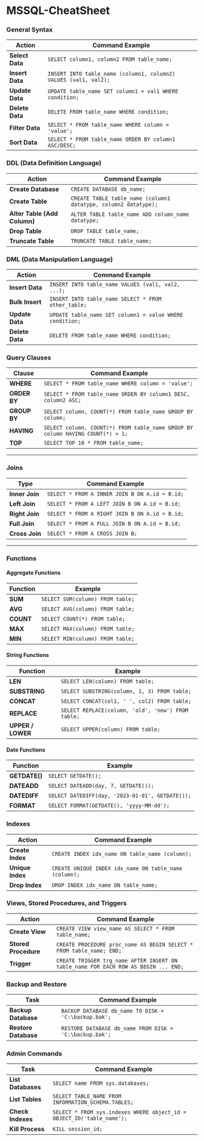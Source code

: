 # MSSQL-CheatSheet

### General Syntax

| Action              | Command Example                                                |
|---------------------|----------------------------------------------------------------|
| **Select Data**     | `SELECT column1, column2 FROM table_name;`                     |
| **Insert Data**     | `INSERT INTO table_name (column1, column2) VALUES (val1, val2);` |
| **Update Data**     | `UPDATE table_name SET column1 = val1 WHERE condition;`        |
| **Delete Data**     | `DELETE FROM table_name WHERE condition;`                     |
| **Filter Data**     | `SELECT * FROM table_name WHERE column = 'value';`            |
| **Sort Data**       | `SELECT * FROM table_name ORDER BY column1 ASC/DESC;`         |


### DDL (Data Definition Language)

| Action                   | Command Example                                           |
|--------------------------|----------------------------------------------------------|
| **Create Database**      | `CREATE DATABASE db_name;`                               |
| **Create Table**         | `CREATE TABLE table_name (column1 datatype, column2 datatype);` |
| **Alter Table (Add Column)** | `ALTER TABLE table_name ADD column_name datatype;`   |
| **Drop Table**           | `DROP TABLE table_name;`                                 |
| **Truncate Table**       | `TRUNCATE TABLE table_name;`                             |



### DML (Data Manipulation Language)

| Action                   | Command Example                                           |
|--------------------------|----------------------------------------------------------|
| **Insert Data**          | `INSERT INTO table_name VALUES (val1, val2, ...);`       |
| **Bulk Insert**          | `INSERT INTO table_name SELECT * FROM other_table;`      |
| **Update Data**          | `UPDATE table_name SET column1 = value WHERE condition;` |
| **Delete Data**          | `DELETE FROM table_name WHERE condition;`               |



### Query Clauses

| Clause         | Command Example                                                   |
|----------------|-------------------------------------------------------------------|
| **WHERE**      | `SELECT * FROM table_name WHERE column = 'value';`               |
| **ORDER BY**   | `SELECT * FROM table_name ORDER BY column1 DESC, column2 ASC;`   |
| **GROUP BY**   | `SELECT column, COUNT(*) FROM table_name GROUP BY column;`       |
| **HAVING**     | `SELECT column, COUNT(*) FROM table_name GROUP BY column HAVING COUNT(*) > 1;` |
| **TOP**        | `SELECT TOP 10 * FROM table_name;`                               |

---

### Joins

| Type            | Command Example                                                |
|------------------|---------------------------------------------------------------|
| **Inner Join**   | `SELECT * FROM A INNER JOIN B ON A.id = B.id;`                |
| **Left Join**    | `SELECT * FROM A LEFT JOIN B ON A.id = B.id;`                 |
| **Right Join**   | `SELECT * FROM A RIGHT JOIN B ON A.id = B.id;`                |
| **Full Join**    | `SELECT * FROM A FULL JOIN B ON A.id = B.id;`                 |
| **Cross Join**   | `SELECT * FROM A CROSS JOIN B;`                               |

---

### Functions

#### Aggregate Functions
| Function   | Example                            |
|------------|------------------------------------|
| **SUM**    | `SELECT SUM(column) FROM table;`  |
| **AVG**    | `SELECT AVG(column) FROM table;`  |
| **COUNT**  | `SELECT COUNT(*) FROM table;`     |
| **MAX**    | `SELECT MAX(column) FROM table;`  |
| **MIN**    | `SELECT MIN(column) FROM table;`  |

#### String Functions
| Function              | Example                               |
|-----------------------|---------------------------------------|
| **LEN**               | `SELECT LEN(column) FROM table;`     |
| **SUBSTRING**         | `SELECT SUBSTRING(column, 1, 3) FROM table;` |
| **CONCAT**            | `SELECT CONCAT(col1, ' ', col2) FROM table;` |
| **REPLACE**           | `SELECT REPLACE(column, 'old', 'new') FROM table;` |
| **UPPER / LOWER**     | `SELECT UPPER(column) FROM table;`   |

#### Date Functions
| Function         | Example                                      |
|------------------|----------------------------------------------|
| **GETDATE()**    | `SELECT GETDATE();`                         |
| **DATEADD**      | `SELECT DATEADD(day, 7, GETDATE());`         |
| **DATEDIFF**     | `SELECT DATEDIFF(day, '2023-01-01', GETDATE());` |
| **FORMAT**       | `SELECT FORMAT(GETDATE(), 'yyyy-MM-dd');`    |



### Indexes

| Action                   | Command Example                                            |
|--------------------------|-----------------------------------------------------------|
| **Create Index**         | `CREATE INDEX idx_name ON table_name (column);`           |
| **Unique Index**         | `CREATE UNIQUE INDEX idx_name ON table_name (column);`    |
| **Drop Index**           | `DROP INDEX idx_name ON table_name;`                      |


### Views, Stored Procedures, and Triggers

| Action                       | Command Example                                        |
|------------------------------|-------------------------------------------------------|
| **Create View**              | `CREATE VIEW view_name AS SELECT * FROM table_name;`  |
| **Stored Procedure**         | `CREATE PROCEDURE proc_name AS BEGIN SELECT * FROM table_name; END;` |
| **Trigger**                  | `CREATE TRIGGER trg_name AFTER INSERT ON table_name FOR EACH ROW AS BEGIN ... END;` |


### Backup and Restore

| Task                | Command Example                                               |
|---------------------|---------------------------------------------------------------|
| **Backup Database** | `BACKUP DATABASE db_name TO DISK = 'C:\backup.bak';`          |
| **Restore Database**| `RESTORE DATABASE db_name FROM DISK = 'C:\backup.bak';`       |


### Admin Commands

| Task                    | Command Example                                           |
|-------------------------|-----------------------------------------------------------|
| **List Databases**      | `SELECT name FROM sys.databases;`                        |
| **List Tables**         | `SELECT TABLE_NAME FROM INFORMATION_SCHEMA.TABLES;`      |
| **Check Indexes**       | `SELECT * FROM sys.indexes WHERE object_id = OBJECT_ID('table_name');` |
| **Kill Process**        | `KILL session_id;`                                       |

